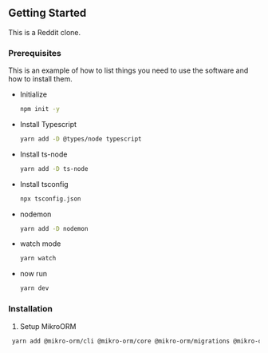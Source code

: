 <!-- GETTING STARTED -->

## Getting Started

This is a Reddit clone.

### Prerequisites

This is an example of how to list things you need to use the software and how to install them.

- Initialize
  ```sh
  npm init -y
  ```
- Install Typescript
  ```sh
  yarn add -D @types/node typescript
  ```
- Install ts-node
  ```sh
  yarn add -D ts-node
  ```
- Install tsconfig
  ```sh
  npx tsconfig.json
  ```
- nodemon
  ```sh
  yarn add -D nodemon
  ```
- watch mode
  ```sh
  yarn watch
  ```
- now run
  ```sh
  yarn dev
  ```

### Installation

1. Setup MikroORM

```sh
 yarn add @mikro-orm/cli @mikro-orm/core @mikro-orm/migrations @mikro-orm/postgresql pg
```

<!-- 2. Enter your TOKEN in `.env`
   ```.env
   BOT_TOKEN = 'ENTER YOUR TOKEN'
   ``` -->
